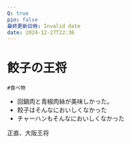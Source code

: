 ```yaml
---
Q: true
pin: false
最終更新日時: Invalid date
date: 2024-12-27T22:36
---
```

# 餃子の王将

`#食べ物`

- 回鍋肉と青椒肉絲が美味しかった。
- 餃子はそんなにおいしくなかった
- チャーハンもそんなにおいしくなかった

正直、大阪王将